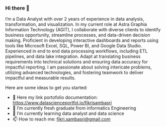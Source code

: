 ### Hi there 👋

I’m a Data Analyst with over 2 years of experience in data analysis, transformation, and visualization. In my current role at Astra Graphia Information Technology (AGIT), I collaborate with diverse clients to identify business opportunity, streamline processes, and data-driven decision making. Proficient in developing interactive dashboards and reports using tools like Microsoft Excel, SQL, Power BI, and Google Data Studio. Experienced in end to end data processing workflows, including ETL pipelines, and data lake integration. Adapt at translating business requirements into technical solutions and ensuring data accuracy for impactful reporting. I am passionate about solving intericate problems, utilizing advanced technologies, and fostering teamwork to deliver impactful and measurable results.
<!--
**fikridivas/fikridivas** is a ✨ _special_ ✨ repository because its `README.md` (this file) appears on your GitHub profile.
-->
Here are some ideas to get you started:
- 👋 Here my link portofolio documentation: https://www.datascienceportfol.io/fikrisambasri
- 🔭 I’m currently fresh graduate from informatics Engineering
- 🌱 I’m currently learning data analyst and data science
- 📫 How to reach me: fikri.sambasri@gmail.com
<!--
- 😄 Pronouns: ...
- 👯 I’m looking to collaborate on ...
- ⚡ Fun fact: ...
- 🤔 I’m looking for help with ...
- 💬 Ask me about ...
-->
